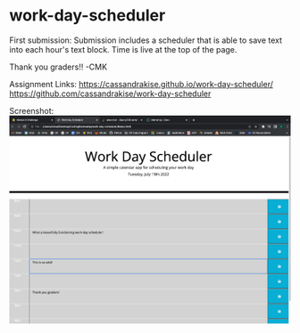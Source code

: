 # work-day-scheduler
First submission:
Submission includes a scheduler that is able to save text into each hour's text block. Time is live at the top of the page.

Thank you graders!!
-CMK

Assignment Links:
https://cassandrakise.github.io/work-day-scheduler/
https://github.com/cassandrakise/work-day-scheduler

Screenshot:
![ScreenShot](./images/work-day-scheduler-01.jpg)
